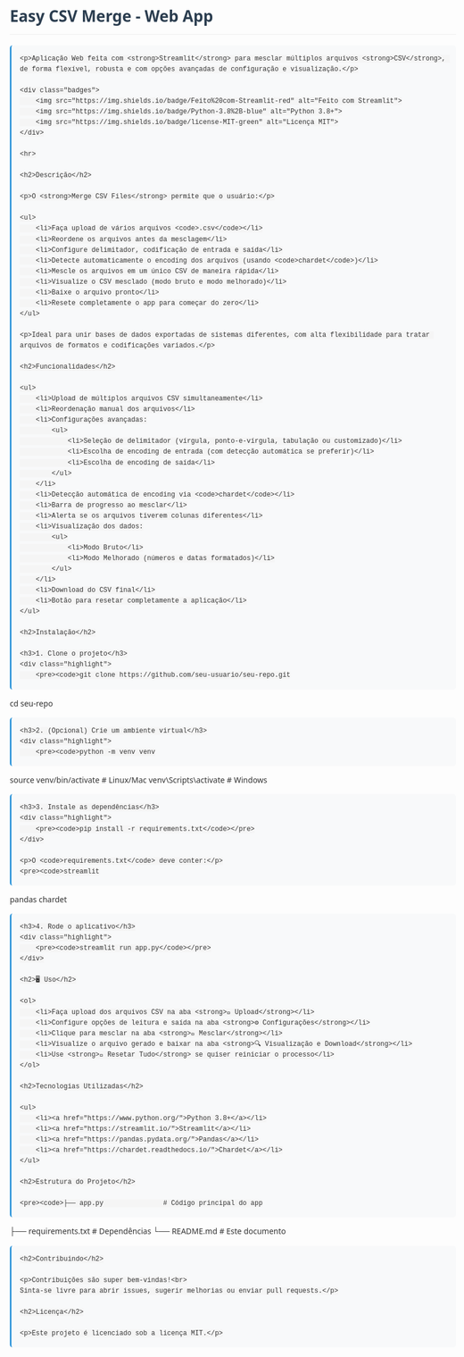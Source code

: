 <!DOCTYPE html>
<html lang="pt-BR">
<head>
    <meta charset="UTF-8">
    <meta name="viewport" content="width=device-width, initial-scale=1.0">
    <title>Easy CSV Merge - Web App</title>
    <style>
        body {
            font-family: 'Segoe UI', Tahoma, Geneva, Verdana, sans-serif;
            line-height: 1.6;
            max-width: 800px;
            margin: 0 auto;
            padding: 20px;
            color: #333;
        }
        h1, h2 {
            color: #2c3e50;
            border-bottom: 1px solid #eee;
            padding-bottom: 10px;
        }
        h3 {
            color: #34495e;
        }
        code {
            background-color: #f5f5f5;
            padding: 2px 4px;
            border-radius: 3px;
            font-family: 'Courier New', Courier, monospace;
        }
        pre {
            background-color: #f8f9fa;
            padding: 15px;
            border-radius: 5px;
            overflow-x: auto;
            border-left: 3px solid #3498db;
        }
        ul {
            padding-left: 20px;
        }
        li {
            margin-bottom: 8px;
        }
        .badges {
            text-align: center;
            margin: 20px 0;
        }
        .badges img {
            margin: 0 5px;
        }
        .highlight {
            background-color: #f8f9fa;
            padding: 15px;
            border-radius: 5px;
            margin: 15px 0;
        }
        a {
            color: #3498db;
            text-decoration: none;
        }
        a:hover {
            text-decoration: underline;
        }
    </style>
</head>
<body>
    <h1>Easy CSV Merge - Web App</h1>
    
    <p>Aplicação Web feita com <strong>Streamlit</strong> para mesclar múltiplos arquivos <strong>CSV</strong>, de forma flexível, robusta e com opções avançadas de configuração e visualização.</p>
    
    <div class="badges">
        <img src="https://img.shields.io/badge/Feito%20com-Streamlit-red" alt="Feito com Streamlit">
        <img src="https://img.shields.io/badge/Python-3.8%2B-blue" alt="Python 3.8+">
        <img src="https://img.shields.io/badge/license-MIT-green" alt="Licença MIT">
    </div>
    
    <hr>
    
    <h2>Descrição</h2>
    
    <p>O <strong>Merge CSV Files</strong> permite que o usuário:</p>
    
    <ul>
        <li>Faça upload de vários arquivos <code>.csv</code></li>
        <li>Reordene os arquivos antes da mesclagem</li>
        <li>Configure delimitador, codificação de entrada e saída</li>
        <li>Detecte automaticamente o encoding dos arquivos (usando <code>chardet</code>)</li>
        <li>Mescle os arquivos em um único CSV de maneira rápida</li>
        <li>Visualize o CSV mesclado (modo bruto e modo melhorado)</li>
        <li>Baixe o arquivo pronto</li>
        <li>Resete completamente o app para começar do zero</li>
    </ul>
    
    <p>Ideal para unir bases de dados exportadas de sistemas diferentes, com alta flexibilidade para tratar arquivos de formatos e codificações variados.</p>
    
    <h2>Funcionalidades</h2>
    
    <ul>
        <li>Upload de múltiplos arquivos CSV simultaneamente</li>
        <li>Reordenação manual dos arquivos</li>
        <li>Configurações avançadas:
            <ul>
                <li>Seleção de delimitador (vírgula, ponto-e-vírgula, tabulação ou customizado)</li>
                <li>Escolha de encoding de entrada (com detecção automática se preferir)</li>
                <li>Escolha de encoding de saída</li>
            </ul>
        </li>
        <li>Detecção automática de encoding via <code>chardet</code></li>
        <li>Barra de progresso ao mesclar</li>
        <li>Alerta se os arquivos tiverem colunas diferentes</li>
        <li>Visualização dos dados:
            <ul>
                <li>Modo Bruto</li>
                <li>Modo Melhorado (números e datas formatados)</li>
            </ul>
        </li>
        <li>Download do CSV final</li>
        <li>Botão para resetar completamente a aplicação</li>
    </ul>
    
    <h2>Instalação</h2>
    
    <h3>1. Clone o projeto</h3>
    <div class="highlight">
        <pre><code>git clone https://github.com/seu-usuario/seu-repo.git
cd seu-repo</code></pre>
    </div>
    
    <h3>2. (Opcional) Crie um ambiente virtual</h3>
    <div class="highlight">
        <pre><code>python -m venv venv
source venv/bin/activate  # Linux/Mac
venv\Scripts\activate     # Windows</code></pre>
    </div>
    
    <h3>3. Instale as dependências</h3>
    <div class="highlight">
        <pre><code>pip install -r requirements.txt</code></pre>
    </div>
    
    <p>O <code>requirements.txt</code> deve conter:</p>
    <pre><code>streamlit
pandas
chardet</code></pre>
    
    <h3>4. Rode o aplicativo</h3>
    <div class="highlight">
        <pre><code>streamlit run app.py</code></pre>
    </div>
    
    <h2>🖥️ Uso</h2>
    
    <ol>
        <li>Faça upload dos arquivos CSV na aba <strong>📂 Upload</strong></li>
        <li>Configure opções de leitura e saída na aba <strong>⚙ Configurações</strong></li>
        <li>Clique para mesclar na aba <strong>🔗 Mesclar</strong></li>
        <li>Visualize o arquivo gerado e baixar na aba <strong>🔍 Visualização e Download</strong></li>
        <li>Use <strong>🔄 Resetar Tudo</strong> se quiser reiniciar o processo</li>
    </ol>
    
    <h2>Tecnologias Utilizadas</h2>
    
    <ul>
        <li><a href="https://www.python.org/">Python 3.8+</a></li>
        <li><a href="https://streamlit.io/">Streamlit</a></li>
        <li><a href="https://pandas.pydata.org/">Pandas</a></li>
        <li><a href="https://chardet.readthedocs.io/">Chardet</a></li>
    </ul>
    
    <h2>Estrutura do Projeto</h2>
    
    <pre><code>├── app.py               # Código principal do app
├── requirements.txt     # Dependências
└── README.md            # Este documento</code></pre>
    
    <h2>Contribuindo</h2>
    
    <p>Contribuições são super bem-vindas!<br>
    Sinta-se livre para abrir issues, sugerir melhorias ou enviar pull requests.</p>
    
    <h2>Licença</h2>
    
    <p>Este projeto é licenciado sob a licença MIT.</p>
</body>
</html>